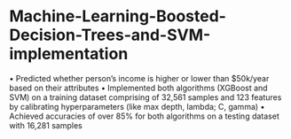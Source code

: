 # Machine-Learning-Boosted-Decision-Trees-and-SVM-implementation
•	Predicted whether person’s income is higher or lower than $50k/year based on their attributes
•	Implemented both algorithms (XGBoost and SVM) on a training dataset comprising of 32,561 samples and 123 features by calibrating hyperparameters (like max depth, lambda; C, gamma)
•	Achieved accuracies of over 85% for both algorithms on a testing dataset with 16,281 samples
